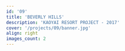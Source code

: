 ```yaml
---
id: '09'
title: 'BEVERLY HILLS'
description: 'KAOYAI RESORT PROJECT - 2017'
cover: '/projects/09/banner.jpg'
align: right
images_count: 2
---
```


